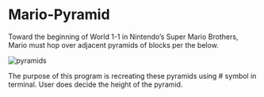 # Mario-Pyramid
Toward the beginning of World 1-1 in Nintendo’s Super Mario Brothers, Mario must hop over adjacent pyramids of blocks per the below.


![pyramids](https://github.com/MertYksl03/Mario-Pyramid/assets/148434218/26ae2cad-8356-4604-9810-0a014de26a5b)


The purpose of this program is recreating these pyramids using  # symbol in terminal.
User does decide the height of the pyramid.
